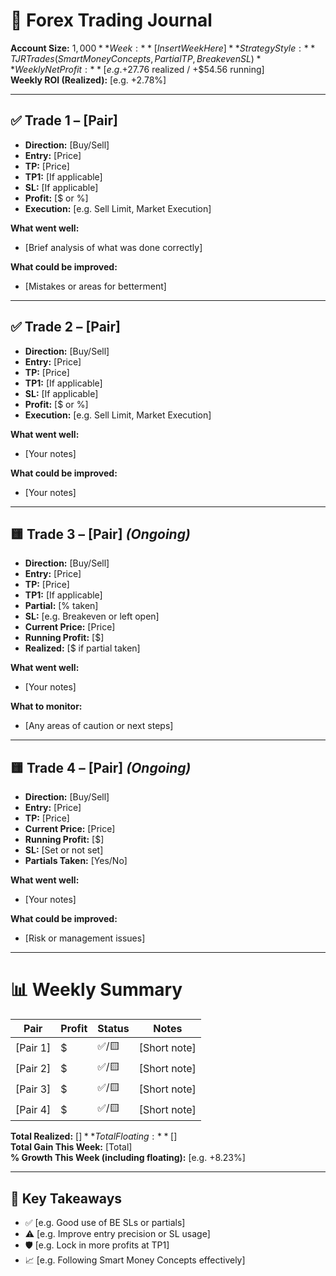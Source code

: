 # 📓 Forex Trading Journal  

**Account Size:** $1,000  
**Week:** [Insert Week Here]  
**Strategy Style:** TJRTrades (Smart Money Concepts, Partial TP, Breakeven SL)  
**Weekly Net Profit:** [e.g. +$27.76 realized / +$54.56 running]  
**Weekly ROI (Realized):** [e.g. +2.78%]

---

## ✅ Trade 1 – [Pair]  

- **Direction:** [Buy/Sell]  
- **Entry:** [Price]  
- **TP:** [Price]  
- **TP1:** [If applicable]  
- **SL:** [If applicable]  
- **Profit:** [$ or %]  
- **Execution:** [e.g. Sell Limit, Market Execution]

**What went well:**  

- [Brief analysis of what was done correctly]

**What could be improved:**  

- [Mistakes or areas for betterment]

---

## ✅ Trade 2 – [Pair]  

- **Direction:** [Buy/Sell]  
- **Entry:** [Price]  
- **TP:** [Price]  
- **TP1:** [If applicable]  
- **SL:** [If applicable]  
- **Profit:** [$ or %]  
- **Execution:** [e.g. Sell Limit, Market Execution]

**What went well:**  

- [Your notes]

**What could be improved:**  

- [Your notes]

---

## 🟨 Trade 3 – [Pair] *(Ongoing)*  

- **Direction:** [Buy/Sell]  
- **Entry:** [Price]  
- **TP:** [Price]  
- **TP1:** [If applicable]  
- **Partial:** [% taken]  
- **SL:** [e.g. Breakeven or left open]  
- **Current Price:** [Price]  
- **Running Profit:** [$]  
- **Realized:** [$ if partial taken]

**What went well:**  

- [Your notes]

**What to monitor:**  

- [Any areas of caution or next steps]

---

## 🟨 Trade 4 – [Pair] *(Ongoing)*  

- **Direction:** [Buy/Sell]  
- **Entry:** [Price]  
- **TP:** [Price]  
- **Current Price:** [Price]  
- **Running Profit:** [$]  
- **SL:** [Set or not set]  
- **Partials Taken:** [Yes/No]

**What went well:**  

- [Your notes]

**What could be improved:**  

- [Risk or management issues]

---

# 📊 Weekly Summary

| Pair     | Profit | Status    | Notes                            |
|----------|--------|-----------|----------------------------------|
| [Pair 1] | $       | ✅/🟨     | [Short note]                     |
| [Pair 2] | $       | ✅/🟨     | [Short note]                     |
| [Pair 3] | $       | ✅/🟨     | [Short note]                     |
| [Pair 4] | $       | ✅/🟨     | [Short note]                     |

**Total Realized:** [$]  
**Total Floating:** [$]  
**Total Gain This Week:** [Total]  
**% Growth This Week (including floating):** [e.g. +8.23%]

---

## 📌 Key Takeaways

- ✅ [e.g. Good use of BE SLs or partials]
- ⚠️ [e.g. Improve entry precision or SL usage]
- 🛡️ [e.g. Lock in more profits at TP1]
- 📈 [e.g. Following Smart Money Concepts effectively]
